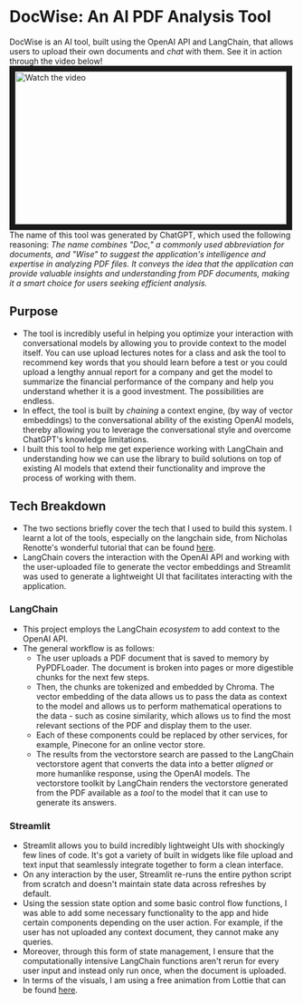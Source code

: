 # DocWise: An AI PDF Analysis Tool
DocWise is an AI tool, built using the OpenAI API and LangChain, that allows users to upload their own documents and *chat* with them. See it in action through the video below!
<a href="http://www.youtube.com/watch?feature=player_embedded&v=h1b7x8OXiYE" target="_blank">
 <img src="http://img.youtube.com/vi/h1b7x8OXiYE/mqdefault.jpg" alt="Watch the video" width="480" height="270" border="10" />
</a>
The name of this tool was generated by ChatGPT, which used the following reasoning: *The name combines "Doc," a commonly used abbreviation for documents, and "Wise" to suggest the application's intelligence and expertise in analyzing PDF files. It conveys the idea that the application can provide valuable insights and understanding from PDF documents, making it a smart choice for users seeking efficient analysis.*

## Purpose
- The tool is incredibly useful in helping you optimize your interaction with conversational models by allowing you to provide context to the model itself. You can use upload lectures notes for a class and ask the tool to recommend key words that you should learn before a test or you could upload a lengthy annual report for a company and get the model to summarize the financial performance of the company and help you understand whether it is a good investment. The possibilities are endless. 
- In effect, the tool is built by *chaining* a context engine, (by way of vector embeddings) to the conversational ability of the existing OpenAI models, thereby allowing you to leverage the conversational style and overcome ChatGPT's knowledge limitations.
- I built this tool to help me get experience working with LangChain and understanding how we can use the library to build solutions on top of existing AI models that extend their functionality and improve the process of working with them.

## Tech Breakdown
- The two sections briefly cover the tech that I used to build this system. I learnt a lot of the tools, especially on the langchain side, from Nicholas Renotte's wonderful tutorial that can be found [here](https://www.youtube.com/watch?v=u8vQyTzNGVY&list=PLp7virpu8w7XuBgGJvEWZaLsBM-hnBjq1&index=13&t=195s&ab_channel=NicholasRenotte).
- LangChain covers the interaction with the OpenAI API and working with the user-uploaded file to generate the vector embeddings and Streamlit was used to generate a lightweight UI that facilitates interacting with the application.
### LangChain
- This project employs the LangChain *ecosystem* to add context to the OpenAI API. 
- The general workflow is as follows: 
    - The user uploads a PDF document that is saved to memory by PyPDFLoader. The document is broken into pages or more digestible chunks for the next few steps.
    - Then, the chunks are tokenized and embedded by Chroma. The vector embedding of the data allows us to pass the data as context to the model and allows us to perform mathematical operations to the data - such as cosine similarity, which allows us to find the most relevant sections of the PDF and display them to the user. 
    - Each of these components could be replaced by other services, for example, Pinecone for an online vector store. 
    - The results from the vectorstore search are passed to the LangChain vectorstore agent that converts the data into a better *aligned* or more humanlike response, using the OpenAI models. The vectorstore toolkit by LangChain renders the vectorstore generated from the PDF available as a *tool* to the model that it can use to generate its answers. 
### Streamlit
- Streamlit allows you to build incredibly lightweight UIs with shockingly few lines of code. It's got a variety of built in widgets like file upload and text input that seamlessly integrate together to form a clean interface.
- On any interaction by the user, Streamlit re-runs the entire python script from scratch and doesn't maintain state data across refreshes by default.
- Using the session state option and some basic control flow functions, I was able to add some necessary functionality to the app and hide certain components depending on the user action. For example, if the user has not uploaded any context document, they cannot make any queries.
- Moreover, through this form of state management, I ensure that the computationally intensive LangChain functions aren't rerun for every user input and instead only run once, when the document is uploaded.
- In terms of the visuals, I am using a free animation from Lottie that can be found [here](https://lottiefiles.com/143151-robot-futuristic-ai-animated).
